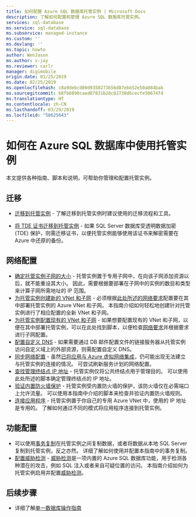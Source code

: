 ```yaml
---
title: 如何配置 Azure SQL 数据库托管实例 | Microsoft Docs
description: 了解如何配置和管理 Azure SQL 数据库托管实例。
services: sql-database
ms.service: sql-database
ms.subservice: managed-instance
ms.custom: ''
ms.devlang: ''
ms.topic: howto
author: WenJason
ms.author: v-jay
ms.reviewer: carlr
manager: digimobile
origin.date: 01/25/2019
ms.date: 02/25/2019
ms.openlocfilehash: c8a9debcd80d9350273b56d87ebb52e50a084bab
ms.sourcegitcommit: b8fb6890caed87831b28c82738d6cecfe50674fd
ms.translationtype: HT
ms.contentlocale: zh-CN
ms.lasthandoff: 03/29/2019
ms.locfileid: "58625643"
---
```

# <a name="how-to-use-a-managed-instance-in-azure-sql-database"></a>如何在 Azure SQL 数据库中使用托管实例

本文提供各种指南、脚本和说明，可帮助你管理和配置托管实例。

## <a name="migration"></a>迁移

- [迁移到托管实例](sql-database-managed-instance-migrate.md) - 了解迁移到托管实例时建议使用的迁移流程和工具。

- [将 TDE 证书迁移到托管实例](sql-database-managed-instance-migrate-tde-certificate.md) - 如果 SQL Server 数据库受透明数据加密 (TDE) 保护，则需迁移证书，以便托管实例能够使用该证书来解密需要在 Azure 中还原的备份。

## <a name="network-configuration"></a>网络配置

- [确定托管实例子网的大小](sql-database-managed-instance-determine-size-vnet-subnet.md) - 托管实例置于专用子网中，在向该子网添加资源以后，就不能重设其大小。 因此，需要根据要部署在子网中的实例的数目和类型来计算子网所需地址的 IP 范围。
- [为托管实例创建新的 VNet 和子网](sql-database-managed-instance-create-vnet-subnet.md) - 必须根据[此处所述的网络要求](sql-database-managed-instance-connectivity-architecture.md#network-requirements)配置要在其中部署托管实例的 Azure VNet 和子网。 本指南介绍如何轻松地创建针对托管实例进行了相应配置的全新 VNet 和子网。
- [为托管实例配置现有的 VNet 和子网](sql-database-managed-instance-configure-vnet-subnet.md) - 如果想要配置现有的 VNet 和子网，以便在其中部署托管实例，可以在此处找到脚本，以便检查[网络要求](sql-database-managed-instance-connectivity-architecture.md#network-requirements)并根据要求进行子网配置。
- [配置自定义 DNS](sql-database-managed-instance-custom-dns.md) - 如果需要通过 DB 邮件配置文件的链接服务器从托管实例访问自定义域上的外部资源，则需配置自定义 DNS。
- [同步网络配置](sql-database-managed-instance-sync-network-configuration.md) - 虽然[已将应用与 Azure 虚拟网络集成](../app-service/web-sites-integrate-with-vnet.md)，仍可能出现无法建立与托管实例的连接的情况。 可尝试刷新服务计划的网络配置。
- [查找管理终结点 IP 地址](sql-database-managed-instance-find-management-endpoint-ip-address.md) - 托管实例仅将公共终结点用于管理目的。 可以使用此处所述的脚本确定管理终结点的 IP 地址。
- [验证内置防火墙保护](sql-database-managed-instance-management-endpoint-verify-built-in-firewall.md) - 托管实例受内置防火墙的保护，该防火墙仅在必需端口上允许流量。 可以使用本指南中介绍的脚本来检查并验证内置防火墙规则。
- [连接应用程序](sql-database-managed-instance-connect-app.md) - 托管实例置于你自己的专用 Azure VNet 中，使用的 IP 地址是专用的。 了解如何通过不同的模式将应用程序连接到托管实例。

## <a name="feature-configuration"></a>功能配置

- 可以使用[事务复制](replication-with-sql-database-managed-instance.md)在托管实例之间复制数据，或者将数据从本地 SQL Server 复制到托管实例，反之亦然。 详细了解如何使用并配置本指南中的事务复制。
- [配置威胁检测](sql-database-managed-instance-threat-detection.md) - [威胁检测](sql-database-threat-detection-overview.md)是一项内置的 Azure SQL 数据库功能，用于检测各种潜在的攻击，例如 SQL 注入或者来自可疑位置的访问。 本指南介绍如何为托管实例启用并配置[威胁检测](sql-database-threat-detection-overview.md)。

## <a name="next-steps"></a>后续步骤

- 详细了解[单一数据库操作指南](sql-database-howto-single-database.md)